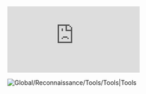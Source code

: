 ![Information Gathering Méthodologie](https://github.com/PavelSmerdiakov/Security-Notes/blob/main/Global/Reconnaissance/Information%20Gathering%20M%C3%A9thodologie.md)

![Global/Reconnaissance/Tools/Tools|Tools](https://github.com/PavelSmerdiakov/Security-Notes/tree/main/Global/Reconnaissance/Tools)
